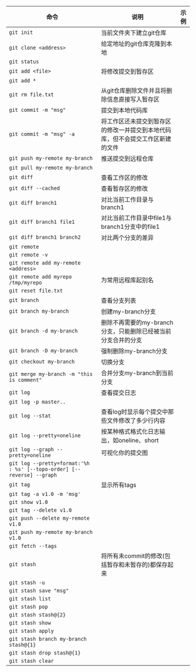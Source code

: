 | 命令 | 说明 | 示例 |
| --- | --- | --- |
| `git init` | 当前文件夹下建立git仓库 |  |
| `git clone <address>` | 给定地址的git仓库克隆到本地 |  |
| `git status` | 
| `git add <file>` | 将修改提交到暂存区 |  |
| `git add *` | 
| `git rm file.txt` | 从git仓库删除文件并且将删除信息直接写入暂存区 |
| `git commit -m "msg"` | 提交到本地代码库 |
| `git commit -m "msg" -a` | 将工作区还未提交到暂存区的修改一并提交到本地代码库，但不会提交工作区新建的文件 |
| `git push my-remote my-branch` | 推送提交到远程仓库 |
| `git pull my-remote my-branch` | 
| `git diff` | 查看工作区的修改 | 
| `git diff --cached` | 查看暂存区的修改
| `git diff branch1` | 对比当前工作目录与branch1
| `git diff branch1 file1` | 对比当前工作目录中file1与branch1分支中的file1 |
| `git diff branch1 branch2` | 对比两个分支的差异 |
| `git remote` | 
| `git remote -v` |
| `git remote add my-remote <address>` |
| `git remote add myrepo /tmp/myrepo` | 为常用远程库起别名 |
| `git reset file.txt` | 
| `git branch` | 查看分支列表 |
| `git branch my-branch` | 创建my-branch分支 | 
| `git branch -d my-branch` | 删除不再需要的my-branch分支，只能删除已经被当前分支合并的分支 |
| `git branch -D my-branch` | 强制删除my-branch分支 |
| `git checkout my-branch` | 切换分支 |
| `git merge my-branch -m "this is comment"` | 合并分支my-branch到当前分支 |
| `git log` | 查看提交日志 |
| `git log -p master..` |
| `git log --stat` | 查看log时显示每个提交中那些文件修改了多少行内容 |
| `git log --pretty=oneline` | 按某种格式格式化日志输出，如oneline、short |
| `git log --graph --pretty=oneline` | 可视化你的提交图 |
| `git log --pretty=format:'%h : %s' [--topo-order] [--reverse] --graph` |  |
| `git tag` | 显示所有tags |
| `git tag -a v1.0 -m 'msg'` | 
| `git show v1.0` |
| `git tag --delete v1.0` |
| `git push --delete my-remote v1.0` |
| `git push my-remote my-branch v1.0` |
| `git fetch --tags` |
| `git stash` | 将所有未commit的修改(包括暂存和未暂存的)都保存起来 |
| `git stash -u` | 
| `git stash save "msg"` |
| `git stash list` |
| `git stash pop` |
| `git stash stash@{2}` |
| `git stash show` | 
| `git stash apply` |
| `git stash branch my-branch stash@{1}` |
| `git stash drop stash@{1}` |
| `git stash clear` |